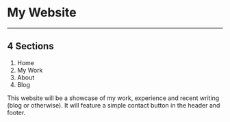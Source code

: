 # My Website

---

## 4 Sections
1. Home
2. My Work
3. About
4. Blog

This website will be a showcase of my work, experience and recent writing (blog or otherwise). It will feature a simple contact button in the header and footer.